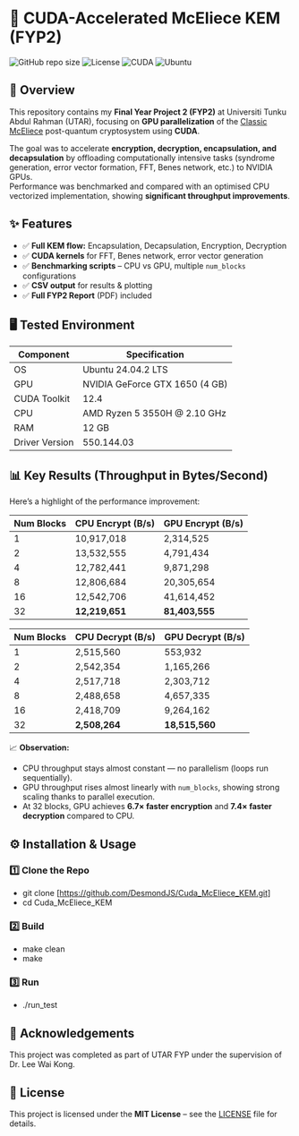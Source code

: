 # 🚀 CUDA-Accelerated McEliece KEM (FYP2)

![GitHub repo size](https://img.shields.io/github/repo-size/DesmondJS/Cuda_McEliece_KEM)
![License](https://img.shields.io/badge/License-MIT-green)
![CUDA](https://img.shields.io/badge/CUDA-12.4-blue)
![Ubuntu](https://img.shields.io/badge/Ubuntu-24.04-orange)

## 📖 Overview
This repository contains my **Final Year Project 2 (FYP2)** at Universiti Tunku Abdul Rahman (UTAR), focusing on **GPU parallelization** of the [Classic McEliece](https://classic.mceliece.org/) post-quantum cryptosystem using **CUDA**.

The goal was to accelerate **encryption, decryption, encapsulation, and decapsulation** by offloading computationally intensive tasks (syndrome generation, error vector formation, FFT, Benes network, etc.) to NVIDIA GPUs.  
Performance was benchmarked and compared with an optimised CPU vectorized implementation, showing **significant throughput improvements**.

## ✨ Features
- ✅ **Full KEM flow:** Encapsulation, Decapsulation, Encryption, Decryption  
- ✅ **CUDA kernels** for FFT, Benes network, error vector generation  
- ✅ **Benchmarking scripts** – CPU vs GPU, multiple `num_blocks` configurations  
- ✅ **CSV output** for results & plotting  
- ✅ **Full FYP2 Report** (PDF) included  

## 🖥️ Tested Environment
| Component | Specification |
|----------|---------------|
| OS | Ubuntu 24.04.2 LTS |
| GPU | NVIDIA GeForce GTX 1650 (4 GB) |
| CUDA Toolkit | 12.4 |
| CPU | AMD Ryzen 5 3550H @ 2.10 GHz |
| RAM | 12 GB |
| Driver Version | 550.144.03 |

## 📊 Key Results (Throughput in Bytes/Second)
Here’s a highlight of the performance improvement:

| Num Blocks | CPU Encrypt (B/s) | GPU Encrypt (B/s) |
|-----------|-----------------|-----------------|
| 1 | 10,917,018 | 2,314,525 |
| 2 | 13,532,555 | 4,791,434 |
| 4 | 12,782,441 | 9,871,298 |
| 8 | 12,806,684 | 20,305,654 |
| 16 | 12,542,706 | 41,614,452 |
| 32 | **12,219,651** | **81,403,555** |

| Num Blocks | CPU Decrypt (B/s) | GPU Decrypt (B/s) |
|-----------|-----------------|-----------------|
| 1 | 2,515,560 | 553,932 |
| 2 | 2,542,354 | 1,165,266 |
| 4 | 2,517,718 | 2,303,712 |
| 8 | 2,488,658 | 4,657,335 |
| 16 | 2,418,709 | 9,264,162 |
| 32 | **2,508,264** | **18,515,560** |

📈 **Observation:**  
- CPU throughput stays almost constant — no parallelism (loops run sequentially).  
- GPU throughput rises almost linearly with `num_blocks`, showing strong scaling thanks to parallel execution.
- At 32 blocks, GPU achieves **6.7× faster encryption** and **7.4× faster decryption** compared to CPU.

## ⚙️ Installation & Usage

### 1️⃣ Clone the Repo
- git clone [https://github.com/DesmondJS/Cuda_McEliece_KEM.git]
- cd Cuda_McEliece_KEM

### 2️⃣ Build
- make clean
- make

### 3️⃣ Run
- ./run_test

## 🙌 Acknowledgements
This project was completed as part of UTAR FYP under the supervision of Dr. Lee Wai Kong.

## 📜 License
This project is licensed under the **MIT License** – see the [LICENSE](LICENSE) file for details.

